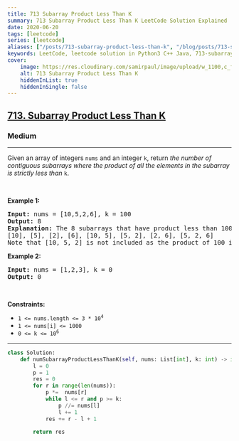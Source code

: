 ```yaml
---
title: 713 Subarray Product Less Than K
summary: 713 Subarray Product Less Than K LeetCode Solution Explained
date: 2020-06-20
tags: [leetcode]
series: [leetcode]
aliases: ["/posts/713-subarray-product-less-than-k", "/blog/posts/713-subarray-product-less-than-k", "/713-subarray-product-less-than-k"]
keywords: LeetCode, leetcode solution in Python3 C++ Java, 713-subarray-product-less-than-k solution
cover:
    image: https://res.cloudinary.com/samirpaul/image/upload/w_1100,c_fit,co_rgb:FFFFFF,l_text:Arial_70_bold:713 Subarray Product Less Than K/problem-solving.webp
    alt: 713 Subarray Product Less Than K
    hiddenInList: true
    hiddenInSingle: false
---
```



<h2><a href="https://leetcode.com/problems/subarray-product-less-than-k/">713. Subarray Product Less Than K</a></h2><h3>Medium</h3><hr><div><p>Given an array of integers <code>nums</code> and an integer <code>k</code>, return <em>the number of contiguous subarrays where the product of all the elements in the subarray is strictly less than </em><code>k</code>.</p>

<p>&nbsp;</p>
<p><strong>Example 1:</strong></p>

<pre><strong>Input:</strong> nums = [10,5,2,6], k = 100
<strong>Output:</strong> 8
<strong>Explanation:</strong> The 8 subarrays that have product less than 100 are:
[10], [5], [2], [6], [10, 5], [5, 2], [2, 6], [5, 2, 6]
Note that [10, 5, 2] is not included as the product of 100 is not strictly less than k.
</pre>

<p><strong>Example 2:</strong></p>

<pre><strong>Input:</strong> nums = [1,2,3], k = 0
<strong>Output:</strong> 0
</pre>

<p>&nbsp;</p>
<p><strong>Constraints:</strong></p>

<ul>
	<li><code>1 &lt;= nums.length &lt;= 3 * 10<sup>4</sup></code></li>
	<li><code>1 &lt;= nums[i] &lt;= 1000</code></li>
	<li><code>0 &lt;= k &lt;= 10<sup>6</sup></code></li>
</ul>
</div>

---




```python
class Solution:
    def numSubarrayProductLessThanK(self, nums: List[int], k: int) -> int:
        l = 0
        p = 1
        res = 0
        for r in range(len(nums)):
            p *=  nums[r]
            while l <= r and p >= k:
                p //= nums[l]
                l += 1
            res += r - l + 1
        
        return res
```
